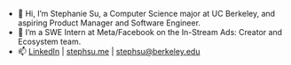 - 👋 Hi, I’m Stephanie Su, a Computer Science major at UC Berkeley, and aspiring Product Manager and Software Engineer.
- 💼 I’m a SWE Intern at Meta/Facebook on the In-Stream Ads: Creator and Ecosystem team.
- 📫 [LinkedIn](https://www.linkedin.com/in/steph-su/) | [stephsu.me](http://stephsu.me) | [stephsu@berkeley.edu](mailto:stephsu@berkeley.edu)

<!---
stephaniefenhua/stephaniefenhua is a ✨ special ✨ repository because its `README.md` (this file) appears on your GitHub profile.
You can click the Preview link to take a look at your changes.
--->
